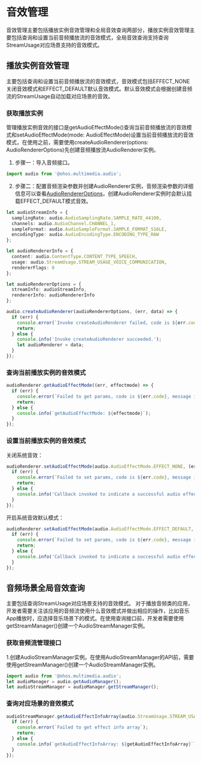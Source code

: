 # 音效管理

音效管理主要包括播放实例音效管理和全局音效查询两部分，播放实例音效管理主要包括查询和设置当前音频播放流的音效模式，全局音效查询支持查询StreamUsage对应场景支持的音效模式。

## 播放实例音效管理

主要包括查询和设置当前音频播放流的音效模式，音效模式包括EFFECT_NONE关闭音效模式和EFFECT_DEFAULT默认音效模式。默认音效模式会根据创建音频流的StreamUsage自动加载对应场景的音效。

### 获取播放实例

管理播放实例音效的接口是getAudioEffectMode()查询当前音频播放流的音效模式和setAudioEffectMode(mode: AudioEffectMode)设置当前音频播放流的音效模式，在使用之前，需要使用createAudioRenderer(options: AudioRendererOptions)先创建音频播放流AudioRenderer实例。

1. 步骤一：导入音频接口。

  ```ts
  import audio from '@ohos.multimedia.audio';
  ```

2. 步骤二：配置音频渲染参数并创建AudioRenderer实例，音频渲染参数的详细信息可以查看[AudioRendererOptions](../reference/apis/js-apis-audio.md#audiorendereroptions8)，创建AudioRenderer实例时会默认挂载EFFECT_DEFAULT模式音效。

  ```ts
  let audioStreamInfo = {
    samplingRate: audio.AudioSamplingRate.SAMPLE_RATE_44100,
    channels: audio.AudioChannel.CHANNEL_1,
    sampleFormat: audio.AudioSampleFormat.SAMPLE_FORMAT_S16LE,
    encodingType: audio.AudioEncodingType.ENCODING_TYPE_RAW
  };

  let audioRendererInfo = {
    content: audio.ContentType.CONTENT_TYPE_SPEECH,
    usage: audio.StreamUsage.STREAM_USAGE_VOICE_COMMUNICATION,
    rendererFlags: 0
  };

  let audioRendererOptions = {
    streamInfo: audioStreamInfo,
    rendererInfo: audioRendererInfo
  };

  audio.createAudioRenderer(audioRendererOptions, (err, data) => {
    if (err) {
      console.error(`Invoke createAudioRenderer failed, code is ${err.code}, message is ${err.message}`);
      return;
    } else {
      console.info('Invoke createAudioRenderer succeeded.');
      let audioRenderer = data;
    }
  });
  ```

### 查询当前播放实例的音效模式

  ```ts
  audioRenderer.getAudioEffectMode((err, effectmode) => {
    if (err) {
      console.error(`Failed to get params, code is ${err.code}, message is ${err.message}`);
      return;    
    } else {
      console.info(`getAudioEffectMode: ${effectmode}`);
    }
  });
  ```

### 设置当前播放实例的音效模式

关闭系统音效：

  ```ts
  audioRenderer.setAudioEffectMode(audio.AudioEffectMode.EFFECT_NONE, (err) => {
    if (err) {
      console.error(`Failed to set params, code is ${err.code}, message is ${err.message}`);
      return;
    } else {
      console.info('Callback invoked to indicate a successful audio effect mode setting.');
    }
  });
  ```

开启系统音效默认模式：

  ```ts
  audioRenderer.setAudioEffectMode(audio.AudioEffectMode.EFFECT_DEFAULT, (err) => {
    if (err) {
      console.error(`Failed to set params, code is ${err.code}, message is ${err.message}`);
      return;
    } else {
      console.info('Callback invoked to indicate a successful audio effect mode setting.');
    }
  });
  ```

## 音频场景全局音效查询

主要包括查询StreamUsage对应场景支持的音效模式。
对于播放音频类的应用，开发者需要关注该应用的音频流使用什么音效模式并做出相应的操作，比如音乐App播放时，应选择音乐场景下的模式。在使用查询接口前，开发者需要使用getStreamManager()创建一个AudioStreamManager实例。

### 获取音频流管理接口

1.创建AudioStreamManager实例。在使用AudioStreamManager的API前，需要使用getStreamManager()创建一个AudioStreamManager实例。

   ```ts
   import audio from '@ohos.multimedia.audio';
   let audioManager = audio.getAudioManager();
   let audioStreamManager = audioManager.getStreamManager();
   ```

### 查询对应场景的音效模式

  ```ts
  audioStreamManager.getAudioEffectInfoArray(audio.StreamUsage.STREAM_USAGE_UNKNOWN, async (err, AudioEffectInfoArray) => {
    if (err) {
      console.error(`Failed to get effect info array`);
      return;    
    } else {
      console.info(`getAudioEffectInfoArray: ${getAudioEffectInfoArray}`);
    }
  });
  ```
